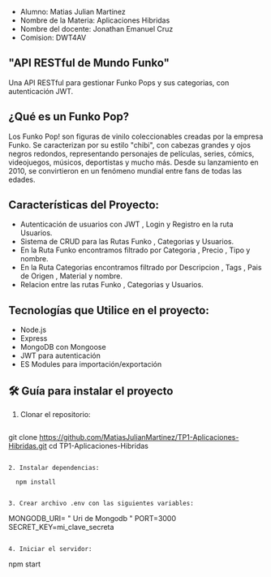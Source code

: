 - Alumno: Matias Julian Martinez
- Nombre de la Materia: Aplicaciones Hibridas
- Nombre del docente: Jonathan Emanuel Cruz
- Comision: DWT4AV


## "API RESTful de Mundo Funko" 

Una API RESTful para gestionar Funko Pops y sus categorias, con autenticación JWT.

## ¿Qué es un Funko Pop? 
Los Funko Pop! son figuras de vinilo coleccionables creadas por la empresa Funko. Se caracterizan por su estilo "chibi", con cabezas grandes y ojos negros redondos, representando personajes de películas, series, cómics, videojuegos, músicos, deportistas y mucho más. Desde su lanzamiento en 2010, se convirtieron en un fenómeno mundial entre fans de todas las edades.


 ## Características del Proyecto:

- Autenticación de usuarios con JWT , Login y Registro en la ruta Usuarios.
- Sistema de CRUD para las Rutas Funko , Categorias y Usuarios.
- En la Ruta Funko encontramos filtrado por Categoria , Precio , Tipo y nombre.
- En la Ruta Categorias encontramos filtrado por Descripcion , Tags , Pais de Origen , Material y nombre.
- Relacion entre las rutas Funko , Categorias y Usuarios.


## Tecnologías que Utilice en el proyecto:

- Node.js
- Express
- MongoDB con Mongoose
- JWT para autenticación
- ES Modules para importación/exportación

## 🛠️ Guía para instalar el proyecto


1. Clonar el repositorio:
   ```
  git clone https://github.com/MatiasJulianMartinez/TP1-Aplicaciones-Hibridas.git
  cd TP1-Aplicaciones-Hibridas
   ```

2. Instalar dependencias:
   ```
      npm install

   ```

3. Crear archivo .env con las siguientes variables:
   ```
   MONGODB_URI= " Uri de Mongodb "
   PORT=3000
   SECRET_KEY=mi_clave_secreta
   ```

4. Iniciar el servidor:
   ```
   npm start
   ```

